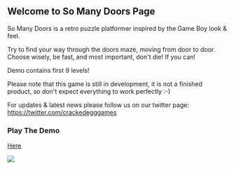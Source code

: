 ## Welcome to So Many Doors Page

<!--You can use the [editor on GitHub](https://github.com/uareurapid/somanydoors/edit/master/README.md) to maintain and preview the content for your website in Markdown files.-->
So Many Doors is a retro puzzle platformer inspired by the Game Boy look & feel.

Try to find your way through the doors maze, moving from door to door. Choose wisely, be fast, and most important, don't die! If you can!

Demo contains first 9 levels!

Please note that this game is still in development, it is not a finished product, so don't expect everything to work perfectly :-)

For updates & latest news please follow us on our twitter page: https://twitter.com/crackedegggames 

<!--Whenever you commit to this repository, GitHub Pages will run [Jekyll](https://jekyllrb.com/) to rebuild the pages in your site, from the content in your Markdown files.-->

### Play The Demo

<a href="https://uareurapid.github.com/somanydoors/SoManyDoors/index.html">Here</a>

<img src="https://uareurapid.github.io/somanydoors/cave.png">
<!-- Markdown is a lightweight and easy-to-use syntax for styling your writing. It includes conventions for-->

<!--```markdown-->
<!-- Syntax highlighted code block

# Header 1
## Header 2
### Header 3

- Bulleted
- List

1. Numbered
2. List

**Bold** and _Italic_ and `Code` text

[Link](url) and ![Image](src)
```

<!-- For more details see [GitHub Flavored Markdown](https://guides.github.com/features/mastering-markdown/).

### Jekyll Themes

Your Pages site will use the layout and styles from the Jekyll theme you have selected in your [repository settings](https://github.com/uareurapid/somanydoors/settings). The name of this theme is saved in the Jekyll `_config.yml` configuration file.

### Support or Contact

Having trouble with Pages? Check out our [documentation](https://help.github.com/categories/github-pages-basics/) or [contact support](https://github.com/contact) and we’ll help you sort it out.-->
